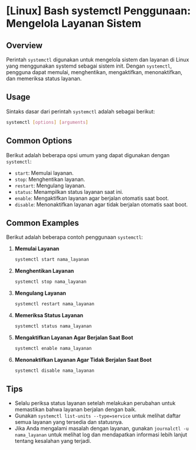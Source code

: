 # [Linux] Bash systemctl Penggunaan: Mengelola Layanan Sistem

## Overview
Perintah `systemctl` digunakan untuk mengelola sistem dan layanan di Linux yang menggunakan systemd sebagai sistem init. Dengan `systemctl`, pengguna dapat memulai, menghentikan, mengaktifkan, menonaktifkan, dan memeriksa status layanan.

## Usage
Sintaks dasar dari perintah `systemctl` adalah sebagai berikut:

```bash
systemctl [options] [arguments]
```

## Common Options
Berikut adalah beberapa opsi umum yang dapat digunakan dengan `systemctl`:

- `start`: Memulai layanan.
- `stop`: Menghentikan layanan.
- `restart`: Mengulang layanan.
- `status`: Menampilkan status layanan saat ini.
- `enable`: Mengaktifkan layanan agar berjalan otomatis saat boot.
- `disable`: Menonaktifkan layanan agar tidak berjalan otomatis saat boot.

## Common Examples
Berikut adalah beberapa contoh penggunaan `systemctl`:

1. **Memulai Layanan**
   ```bash
   systemctl start nama_layanan
   ```

2. **Menghentikan Layanan**
   ```bash
   systemctl stop nama_layanan
   ```

3. **Mengulang Layanan**
   ```bash
   systemctl restart nama_layanan
   ```

4. **Memeriksa Status Layanan**
   ```bash
   systemctl status nama_layanan
   ```

5. **Mengaktifkan Layanan Agar Berjalan Saat Boot**
   ```bash
   systemctl enable nama_layanan
   ```

6. **Menonaktifkan Layanan Agar Tidak Berjalan Saat Boot**
   ```bash
   systemctl disable nama_layanan
   ```

## Tips
- Selalu periksa status layanan setelah melakukan perubahan untuk memastikan bahwa layanan berjalan dengan baik.
- Gunakan `systemctl list-units --type=service` untuk melihat daftar semua layanan yang tersedia dan statusnya.
- Jika Anda mengalami masalah dengan layanan, gunakan `journalctl -u nama_layanan` untuk melihat log dan mendapatkan informasi lebih lanjut tentang kesalahan yang terjadi.